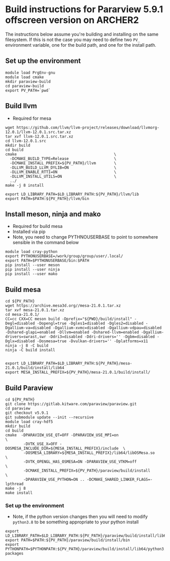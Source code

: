 # Build instructions for Pararview 5.9.1 offscreen version on ARCHER2

The instructions below assume you're building and installing on the same filesystem. If this is not the case you may need to define two `PV_` environment variable, one for the build path, and one for the install path.

## Set up the environment

```
module load PrgEnv-gnu
module load cmake
mkdir paraview-build
cd paraview-build
export PV_PATH=`pwd`
```

## Build llvm

* Required for mesa

```
wget https://github.com/llvm/llvm-project/releases/download/llvmorg-12.0.1/llvm-12.0.1.src.tar.xz
tar xvf llvm-12.0.1.src.tar.xz
cd llvm-12.0.1.src
mkdir build
cd build
cmake                                           \
  -DCMAKE_BUILD_TYPE=Release                    \
  -DCMAKE_INSTALL_PREFIX=${PV_PATH}/llvm        \
  -DLLVM_BUILD_LLVM_DYLIB=ON                    \
  -DLLVM_ENABLE_RTTI=ON                         \
  -DLLVM_INSTALL_UTILS=ON                       \
  ../
make -j 8 install

export LD_LIBRARY_PATH=$LD_LIBRARY_PATH:${PV_PATH}/llvm/lib
export PATH=$PATH:${PV_PATH}/llvm/bin
```

## Install meson, ninja and mako 

* Required for build mesa
* Installed via pip
* Note, you need to change PYTHNOUSERBASE to point to somewhere sensible in the command below

```
module load cray-python
export PYTHONUSERBASE=/work/group/group/user/.local/
export PATH=$PYTHONUSERBASE/bin:$PATH
pip install --user meson
pip install --user ninja
pip install --user mako
```

## Build mesa

```
cd ${PV_PATH}
wget https://archive.mesa3d.org//mesa-21.0.1.tar.xz
tar xvf mesa-21.0.1.tar.xz
cd mesa-21.0.1/
CC=cc CXX=CC meson build -Dprefix="${PWD}/build/install" -Degl=disabled -Dopengl=true -Dgles1=disabled -Dgles2=disabled -Dgallium-va=disabled -Dgallium-xvmc=disabled -Dgallium-vdpau=disabled -Dshared-glapi=enabled -Dllvm=enabled -Dshared-llvm=enabled -Dgallium-drivers=swrast,swr -Ddri3=disabled -Ddri-drivers='' -Dgbm=disabled -Dglx=disabled -Dosmesa=true -Dvulkan-drivers='' -Dplatforms=x11
ninja -j 8 -C build
ninja -C build install


export LD_LIBRARY_PATH=$LD_LIBRARY_PATH:${PV_PATH}/mesa-21.0.1/build/install/lib64
export MESA_INSTALL_PREFIX=${PV_PATH}/mesa-21.0.1/build/install/
```

## Build Paraview

```
cd ${PV_PATH}
git clone https://gitlab.kitware.com/paraview/paraview.git
cd paraview
git checkout v5.9.1
git submodule update --init --recursive
module load cray-hdf5
mkdir build
cd build
cmake  -DPARAVIEW_USE_QT=OFF -DPARAVIEW_USE_MPI=on                          \
        -DVTK_USE_X=OFF -DOSMESA_INCLUDE_DIR=${MESA_INSTALL_PREFIX}/include  \
        -DOSMESA_LIBRARY=${MESA_INSTALL_PREFIX}/lib64/libOSMesa.so           \
        -DVTK_OPENGL_HAS_OSMESA=ON -DPARAVIEW_USE_VTKM=off                   \
        -DCMAKE_INSTALL_PREFIX=${PV_PATH}/paraview/build/install             \
        -DPARAVIEW_USE_PYTHON=ON .. -DCMAKE_SHARED_LINKER_FLAGS=-lpthread
make -j 8
make install
```

### Set up the environment
* Note, if the python version changes then you will need to modify `python3.8` to be something appropriate to your python install 


```
export LD_LIBRARY_PATH=$LD_LIBRARY_PATH:${PV_PATH}/paraview/build/install/lib64
export PATH=$PATH:${PV_PATH}/paraview/build/install/bin
export PYTHONPATH=$PYTHONPATH:${PV_PATH}/paraview/build/install/lib64/python3.8/site-packages
```

